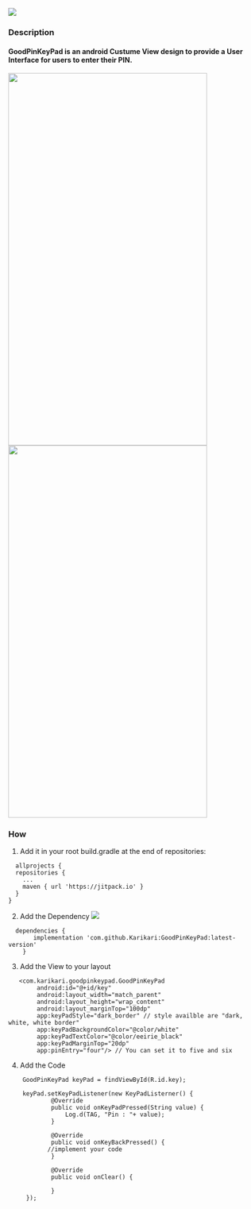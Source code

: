 [![](https://jitpack.io/v/Karikari/GoodPinKeyPad.svg)](https://jitpack.io/#Karikari/GoodPinKeyPad)

### Description
#### GoodPinKeyPad is an android Custume View design to provide a User Interface for users to enter their PIN.
<img src="https://user-images.githubusercontent.com/6484414/57070437-edc5d300-6cc6-11e9-960f-f1a9efc7e92d.gif" width="400" height="750" />

<img src="https://user-images.githubusercontent.com/6484414/57071996-ad1c8880-6ccb-11e9-92b0-56214022e5a4.gif" width="400" height="750" />

### How
1.  Add it in your root build.gradle at the end of repositories:
```
  allprojects {
  repositories {
    ...
    maven { url 'https://jitpack.io' }
  }
}
```
2. Add the Dependency [![](https://jitpack.io/v/Karikari/GoodPinKeyPad.svg)](https://jitpack.io/#Karikari/GoodPinKeyPad)
```
  dependencies {
	   implementation 'com.github.Karikari:GoodPinKeyPad:latest-version'
	}
```
3. Add the View to your layout
```
   <com.karikari.goodpinkeypad.GoodPinKeyPad
        android:id="@+id/key"
        android:layout_width="match_parent"
        android:layout_height="wrap_content"
        android:layout_marginTop="100dp"
        app:keyPadStyle="dark_border" // style availble are "dark, white, white border"
        app:keyPadBackgroundColor="@color/white"
        app:keyPadTextColor="@color/eeirie_black"
        app:keyPadMarginTop="20dp"
        app:pinEntry="four"/> // You can set it to five and six 
```
4. Add the Code
```
    GoodPinKeyPad keyPad = findViewById(R.id.key);

    keyPad.setKeyPadListener(new KeyPadListerner() {
            @Override
            public void onKeyPadPressed(String value) {
                Log.d(TAG, "Pin : "+ value);
            }

            @Override
            public void onKeyBackPressed() {
	       //implement your code
            }

            @Override
            public void onClear() {

            }
     });
```
